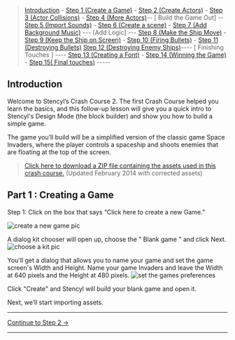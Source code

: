 > [Introduction](https://www.stencyl.com/help/viewArticle/170) - [Step 1 (Create a Game)](https://www.stencyl.com/help/viewArticle/171) - [Step 2  (Create Actors)](https://www.stencyl.com/help/viewArticle/171) - [Step 3 (Actor Collisions)](https://www.stencyl.com/help/viewArticle/172/) - [Step 4 (More Actors)](https://www.stencyl.com/help/viewArticle/174/)-- [ Build the Game Out] -- [Step 5 (Import Sounds)](https://www.stencyl.com/help/viewArticle/175) - [Step 6 (Create a scene)](https://www.stencyl.com/help/viewArticle/176) - [Step 7 (Add Background Music)](https://www.stencyl.com/help/viewArticle/177) --- [Add Logic] --- [Step 8 (Make the Ship Move)](https://www.stencyl.com/help/viewArticle/178) - [ Step 9 (Keep the Ship on Screen)](https://www.stencyl.com/help/viewArticle/179) - [ Step 10 (Firing Bullets)](https://www.stencyl.com/help/viewArticle/180) - [Step 11 (Destroying Bullets)](https://www.stencyl.com/help/viewArticle/181) [Step 12 (Destroying Enemy Ships)](https://www.stencyl.com/help/viewArticle/182)---- [ Finishing Touches ] ---- [ Step 13 (Creating a Font)](https://www.stencyl.com/help/viewArticle/183) - [Step 14 (Winning the Game)](https://www.stencyl.com/help/viewArticle/184) - [Step 15( Final touches)](https://www.stencyl.com/help/viewArticle/185) -----


## Introduction
Welcome to Stencyl’s Crash Course 2. The first Crash Course helped you learn the basics, and this follow-up lesson will give you a quick intro to Stencyl's Design Mode (the block builder) and show you how to build a simple game.

The game you’ll build will be a simplified version of the classic game Space Invaders, where the player controls a spaceship and shoots enemies that are floating at the top of the screen.
> [Click here to download a ZIP file containing the assets used in this crash course.](https://static.stencyl.com/pedia2/ch1/cc2/assets.zip)
(Updated February 2014 with corrected assets)

## Part 1 : Creating a Game
Step 1: Click on the box that says “Click here to create a new Game.”

![create a new game pic](https://static.stencyl.com/pedia2/ch1/cc2/image77.png)

A dialog kit chooser will open up, choose the " Blank game " and click Next.
![choose a kit pic](https://www.dropbox.com/s/e1k6cie6958o3yd/Create%20a%20New%20Game.png?raw=1)


You'll get a dialog that allows you to name your game and set the game screen's Width and Height. Name your game Invaders and leave the Width at 640 pixels and the Height at 480 pixels.
![set the games preferences](https://www.dropbox.com/s/xcz8ofwkur23amu/Set%20the%20game%20preferences.png?raw=1)


Click "Create" and Stencyl will build your blank game and open it.

Next, we’ll start importing assets.

***

<a role="button" class="btn btn-primary btn-lg action-button2" href="https://www.stencyl.com/help/viewArticle/171//">Continue to Step 2 &rarr;</a>

***
